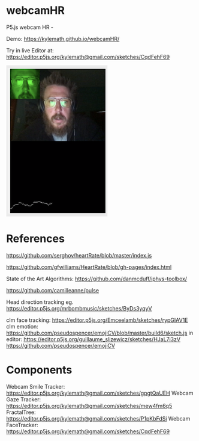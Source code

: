 # webcamHR
P5.js webcam HR - 

Demo: https://kylemath.github.io/webcamHR/

Try in live Editor at: https://editor.p5js.org/kylemath@gmail.com/sketches/CqdFehF69

![Example](webcamHR.png)

# References
 https://github.com/serghov/heartRate/blob/master/index.js
 
 https://github.com/gfwilliams/HeartRate/blob/gh-pages/index.html
 
State of the Art Algorithms: https://github.com/danmcduff/iphys-toolbox/

https://github.com/camilleanne/pulse

Head direction tracking eg. https://editor.p5js.org/mrbombmusic/sketches/ByDs3yqyV

clm face tracking: https://editor.p5js.org/Emceelamb/sketches/rypGIAV1E
clm emotion: https://github.com/pseudospencer/emojiCV/blob/master/build6/sketch.js
 in editor: https://editor.p5js.org/guillaume_slizewicz/sketches/HJaL7i3zV
https://github.com/pseudospencer/emojiCV


# Components

Webcam Smile Tracker:
https://editor.p5js.org/kylemath@gmail.com/sketches/gpgtQaUEH
Webcam Gaze Tracker:
https://editor.p5js.org/kylemath@gmail.com/sketches/mew4fm6q5
FractalTree:
https://editor.p5js.org/kylemath@gmail.com/sketches/P1pKbFdSi
Webcam FaceTracker:
https://editor.p5js.org/kylemath@gmail.com/sketches/CqdFehF69
